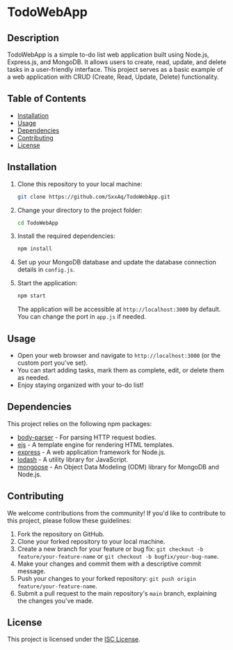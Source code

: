 # TodoWebApp

## Description

TodoWebApp is a simple to-do list web application built using Node.js, Express.js, and MongoDB. It allows users to create, read, update, and delete tasks in a user-friendly interface. This project serves as a basic example of a web application with CRUD (Create, Read, Update, Delete) functionality.

## Table of Contents

- [Installation](#installation)
- [Usage](#usage)
- [Dependencies](#dependencies)
- [Contributing](#contributing)
- [License](#license)

## Installation

1. Clone this repository to your local machine:

   ```bash
   git clone https://github.com/SxxAq/TodoWebApp.git
   ```

2. Change your directory to the project folder:

   ```bash
   cd TodoWebApp
   ```

3. Install the required dependencies:

   ```bash
   npm install
   ```

4. Set up your MongoDB database and update the database connection details in `config.js`.

5. Start the application:

   ```bash
   npm start
   ```

   The application will be accessible at `http://localhost:3000` by default. You can change the port in `app.js` if needed.

## Usage

- Open your web browser and navigate to `http://localhost:3000` (or the custom port you've set).
- You can start adding tasks, mark them as complete, edit, or delete them as needed.
- Enjoy staying organized with your to-do list!

## Dependencies

This project relies on the following npm packages:

- [body-parser](https://www.npmjs.com/package/body-parser) - For parsing HTTP request bodies.
- [ejs](https://www.npmjs.com/package/ejs) - A template engine for rendering HTML templates.
- [express](https://www.npmjs.com/package/express) - A web application framework for Node.js.
- [lodash](https://www.npmjs.com/package/lodash) - A utility library for JavaScript.
- [mongoose](https://www.npmjs.com/package/mongoose) - An Object Data Modeling (ODM) library for MongoDB and Node.js.

## Contributing

We welcome contributions from the community! If you'd like to contribute to this project, please follow these guidelines:

1. Fork the repository on GitHub.
2. Clone your forked repository to your local machine.
3. Create a new branch for your feature or bug fix: `git checkout -b feature/your-feature-name` or `git checkout -b bugfix/your-bug-name`.
4. Make your changes and commit them with a descriptive commit message.
5. Push your changes to your forked repository: `git push origin feature/your-feature-name`.
6. Submit a pull request to the main repository's `main` branch, explaining the changes you've made.

## License

This project is licensed under the [ISC License](LICENSE).

